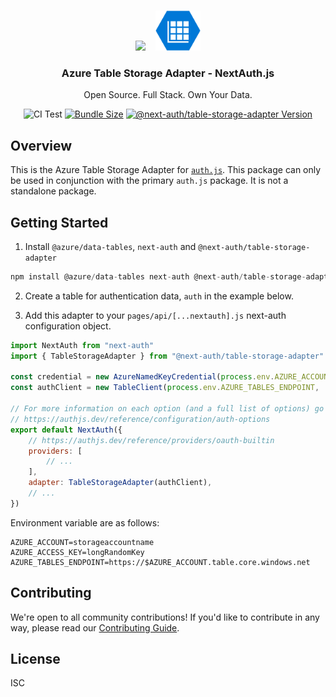 <p align="center">
   <br/>
   <a href="https://authjs.dev" target="_blank"><img height="64px" src="https://authjs.dev/img/logo/logo-sm.png" /></a>&nbsp;&nbsp;&nbsp;&nbsp;<img height="64px" src="./logo.svg" />
   <h3 align="center"><b>Azure Table Storage Adapter</b> - NextAuth.js</h3>
   <p align="center">
   Open Source. Full Stack. Own Your Data.
   </p>
   <p align="center" style="align: center;">
      <img src="https://github.com/nextauthjs/next-auth/actions/workflows/release.yml/badge.svg?branch=main" alt="CI Test" />
      <a href="https://www.npmjs.com/package/@next-auth/table-storage-adapter" target="_blank"><img src="https://img.shields.io/bundlephobia/minzip/@next-auth/table-storage-adapter" alt="Bundle Size"/></a>
      <a href="https://www.npmjs.com/package/@next-auth/table-storage-adapter" target="_blank"><img src="https://img.shields.io/npm/v/@next-auth/table-storage-adapter" alt="@next-auth/table-storage-adapter Version" /></a>
   </p>
</p>

## Overview

This is the Azure Table Storage Adapter for [`auth.js`](https://authjs.dev). This package can only be used in conjunction with the primary `auth.js` package. It is not a standalone package.

## Getting Started

1. Install `@azure/data-tables`, `next-auth` and `@next-auth/table-storage-adapter`

```js
npm install @azure/data-tables next-auth @next-auth/table-storage-adapter@next
```

2. Create a table for authentication data, `auth` in the example below.

3. Add this adapter to your `pages/api/[...nextauth].js` next-auth configuration object.

```js
import NextAuth from "next-auth"
import { TableStorageAdapter } from "@next-auth/table-storage-adapter"

const credential = new AzureNamedKeyCredential(process.env.AZURE_ACCOUNT, process.env.AZURE_ACCESS_KEY);
const authClient = new TableClient(process.env.AZURE_TABLES_ENDPOINT, 'auth', credential);

// For more information on each option (and a full list of options) go to
// https://authjs.dev/reference/configuration/auth-options
export default NextAuth({
    // https://authjs.dev/reference/providers/oauth-builtin
    providers: [
        // ...
    ],
    adapter: TableStorageAdapter(authClient),
    // ...
})
```

Environment variable are as follows:
```
AZURE_ACCOUNT=storageaccountname
AZURE_ACCESS_KEY=longRandomKey
AZURE_TABLES_ENDPOINT=https://$AZURE_ACCOUNT.table.core.windows.net
```

## Contributing

We're open to all community contributions! If you'd like to contribute in any way, please read our [Contributing Guide](https://github.com/nextauthjs/.github/blob/main/CONTRIBUTING.md).

## License

ISC
